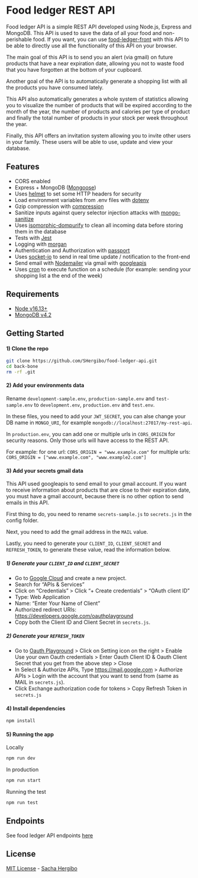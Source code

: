 # Food ledger REST API

Food ledger API is a simple REST API developed using Node.js, Express and MongoDB. This API is used to save the data of all your food and non-perishable food. If you want, you can use [food-ledger-front](https://github.com/SHergibo/food-ledger-front) with this API to be able to directly use all the functionality of this API on your browser.

The main goal of this API is to send you an alert (via gmail) on future products that have a near expiration date, allowing you not to waste food that you have forgotten at the bottom of your cupboard.

Another goal of the API is to automatically generate a shopping list with all the products you have consumed lately.

This API also automatically generates a whole system of statistics allowing you to visualize the number of products that will be expired according to the month of the year, the number of products and calories per type of product and finally the total number of products in your stock per week throughout the year.

Finally, this API offers an invitation system allowing you to invite other users in your family. These users will be able to use, update and view your database.

## Features

- CORS enabled
- Express + MongoDB ([Mongoose](http://mongoosejs.com/))
- Uses [helmet](https://github.com/helmetjs/helmet) to set some HTTP headers for security
- Load environment variables from .env files with [dotenv](https://github.com/rolodato/dotenv-safe)
- Gzip compression with [compression](https://github.com/expressjs/compression)
- Sanitize inputs against query selector injection attacks with [mongo-sanitize](https://github.com/vkarpov15/mongo-sanitize)
- Uses [isomorphic-dompurify](https://www.npmjs.com/package/isomorphic-dompurify) to clean all incoming data before storing them in the database
- Tests with [Jest](https://jestjs.io/)
- Logging with [morgan](https://github.com/expressjs/morgan)
- Authentication and Authorization with [passport](http://passportjs.org)
- Uses [socket-io](http://passportjs.org) to send in real time update / notification to the front-end
- Send email with [Nodemailer](https://nodemailer.com/about/) via gmail with [googleapis](https://www.npmjs.com/package/googleapis)
- Uses [cron](https://www.npmjs.com/package/cron) to execute function on a schedule (for example: sending your shopping list a the end of the week)

## Requirements

- [Node v16.13+](https://nodejs.org/en/download/current/)
- [MongoDB v4.2](https://docs.mongodb.com/v4.2/installation/)

## Getting Started

#### 1) Clone the repo

```bash
git clone https://github.com/SHergibo/food-ledger-api.git
cd back-bone
rm -rf .git
```

#### 2) Add your environments data

Rename `development-sample.env`, `production-sample.env` and `test-sample.env` to `development.env`, `production.env` and `test.env`.

In these files, you need to add your `JWT_SECRET`, you can alse change your DB name in `MONGO_URI`, for example `mongodb://localhost:27017/my-rest-api`.

In `production.env`, you can add one or multiple urls in `CORS_ORIGIN` for security reasons. Only those urls will have access to the REST API.

For example:
for one url: `CORS_ORIGIN = "www.example.com"`
for multiple urls: `CORS_ORIGIN = ["www.example.com", "www.example2.com"]`

#### 3) Add your secrets gmail data

This API used googleapis to send email to your gmail account. If you want to receive information about products that are close to their expiration date, you must have a gmail account, because there is no other option to send emails in this API.

First thing to do, you need to rename `secrets-sample.js` to `secrets.js` in the config folder.

Next, you need to add the gmail address in the `MAIL` value.

Lastly, you need to generate your `CLIENT_ID`, `CLIENT_SECRET` and `REFRESH_TOKEN`, to generate these value, read the information below.

##### 1) Generate your `CLIENT_ID` and `CLIENT_SECRET`

- Go to [Google Cloud](https://console.cloud.google.com/) and create a new project.
- Search for “APIs & Services”
- Click on “Credentials” > Click “+ Create credentials” > “OAuth client ID”
- Type: Web Application
- Name: “Enter Your Name of Client”
- Authorized redirect URIs: https://developers.google.com/oauthplayground
- Copy both the Client ID and Client Secret in `secrets.js`.

##### 2) Generate your `REFRESH_TOKEN`

- Go to [Oauth Playground](https://developers.google.com/oauthplayground/) > Click on Setting icon on the right > Enable Use your own Oauth credentials > Enter Oauth Client ID & Oauth Client Secret that you get from the above step > Close
- In Select & Authorize APIs, Type https://mail.google.com > Authorize APIs > Login with the account that you want to send from (same as MAIL in `secrets.js`).
- Click Exchange authorization code for tokens > Copy Refresh Token in `secrets.js`

#### 4) Install dependencies

```bash
npm install
```

#### 5) Running the app

Locally

```bash
npm run dev
```

In production

```bash
npm run start
```

Running the test

```bash
npm run test
```

## Endpoints

See food ledger API endpoints [here](https://github.com/SHergibo/food-ledger-api/tree/master/readme-api-endpoints/api-endpoints.md)

## License

[MIT License](README.md) - [Sacha Hergibo](https://github.com/SHergibo)
